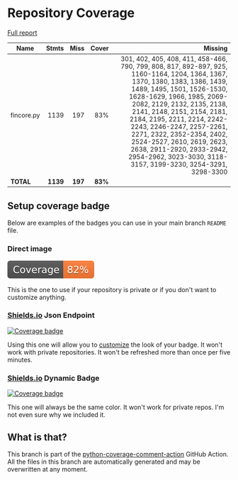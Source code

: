 # Repository Coverage

[Full report](https://htmlpreview.github.io/?https://github.com/inco-org/fincore/blob/python-coverage-comment-action-data/htmlcov/index.html)

| Name       |    Stmts |     Miss |   Cover |   Missing |
|----------- | -------: | -------: | ------: | --------: |
| fincore.py |     1139 |      197 |     83% |301, 402, 405, 408, 411, 458-466, 790, 799, 808, 817, 892-897, 925, 1160-1164, 1204, 1364, 1367, 1370, 1380, 1383, 1386, 1439, 1489, 1495, 1501, 1526-1530, 1628-1629, 1966, 1985, 2069-2082, 2129, 2132, 2135, 2138, 2141, 2148, 2151, 2154, 2181, 2184, 2195, 2211, 2214, 2242-2243, 2246-2247, 2257-2261, 2271, 2322, 2352-2354, 2402, 2524-2527, 2610, 2619, 2623, 2638, 2911-2920, 2933-2942, 2954-2962, 3023-3030, 3118-3157, 3199-3230, 3254-3291, 3298-3300 |
|  **TOTAL** | **1139** |  **197** | **83%** |           |


## Setup coverage badge

Below are examples of the badges you can use in your main branch `README` file.

### Direct image

[![Coverage badge](https://raw.githubusercontent.com/inco-org/fincore/python-coverage-comment-action-data/badge.svg)](https://htmlpreview.github.io/?https://github.com/inco-org/fincore/blob/python-coverage-comment-action-data/htmlcov/index.html)

This is the one to use if your repository is private or if you don't want to customize anything.

### [Shields.io](https://shields.io) Json Endpoint

[![Coverage badge](https://img.shields.io/endpoint?url=https://raw.githubusercontent.com/inco-org/fincore/python-coverage-comment-action-data/endpoint.json)](https://htmlpreview.github.io/?https://github.com/inco-org/fincore/blob/python-coverage-comment-action-data/htmlcov/index.html)

Using this one will allow you to [customize](https://shields.io/endpoint) the look of your badge.
It won't work with private repositories. It won't be refreshed more than once per five minutes.

### [Shields.io](https://shields.io) Dynamic Badge

[![Coverage badge](https://img.shields.io/badge/dynamic/json?color=brightgreen&label=coverage&query=%24.message&url=https%3A%2F%2Fraw.githubusercontent.com%2Finco-org%2Ffincore%2Fpython-coverage-comment-action-data%2Fendpoint.json)](https://htmlpreview.github.io/?https://github.com/inco-org/fincore/blob/python-coverage-comment-action-data/htmlcov/index.html)

This one will always be the same color. It won't work for private repos. I'm not even sure why we included it.

## What is that?

This branch is part of the
[python-coverage-comment-action](https://github.com/marketplace/actions/python-coverage-comment)
GitHub Action. All the files in this branch are automatically generated and may be
overwritten at any moment.
